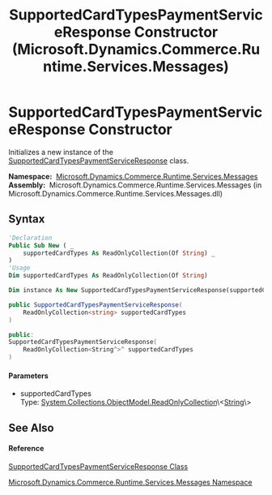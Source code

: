 ﻿---
title: SupportedCardTypesPaymentServiceResponse Constructor  (Microsoft.Dynamics.Commerce.Runtime.Services.Messages)
TOCTitle: SupportedCardTypesPaymentServiceResponse Constructor
ms:assetid: M:Microsoft.Dynamics.Commerce.Runtime.Services.Messages.SupportedCardTypesPaymentServiceResponse.#ctor(System.Collections.ObjectModel.ReadOnlyCollection{System.String})
ms:mtpsurl: https://technet.microsoft.com/en-us/library/microsoft.dynamics.commerce.runtime.services.messages.supportedcardtypespaymentserviceresponse.supportedcardtypespaymentserviceresponse(v=AX.60)
ms:contentKeyID: 62211738
ms.date: 05/18/2015
mtps_version: v=AX.60
f1_keywords:
- Microsoft.Dynamics.Commerce.Runtime.Services.Messages.SupportedCardTypesPaymentServiceResponse.#ctor
dev_langs:
- CSharp
- C++
- VB
---

# SupportedCardTypesPaymentServiceResponse Constructor

Initializes a new instance of the [SupportedCardTypesPaymentServiceResponse](supportedcardtypespaymentserviceresponse-class-microsoft-dynamics-commerce-runtime-services-messages.md) class.

**Namespace:**  [Microsoft.Dynamics.Commerce.Runtime.Services.Messages](microsoft-dynamics-commerce-runtime-services-messages-namespace.md)  
**Assembly:**  Microsoft.Dynamics.Commerce.Runtime.Services.Messages (in Microsoft.Dynamics.Commerce.Runtime.Services.Messages.dll)

## Syntax

``` vb
'Declaration
Public Sub New ( _
    supportedCardTypes As ReadOnlyCollection(Of String) _
)
'Usage
Dim supportedCardTypes As ReadOnlyCollection(Of String)

Dim instance As New SupportedCardTypesPaymentServiceResponse(supportedCardTypes)
```

``` csharp
public SupportedCardTypesPaymentServiceResponse(
    ReadOnlyCollection<string> supportedCardTypes
)
```

``` c++
public:
SupportedCardTypesPaymentServiceResponse(
    ReadOnlyCollection<String^>^ supportedCardTypes
)
```

#### Parameters

  - supportedCardTypes  
    Type: [System.Collections.ObjectModel.ReadOnlyCollection](https://technet.microsoft.com/en-us/library/ms132474\(v=ax.60\))\<[String](https://technet.microsoft.com/en-us/library/s1wwdcbf\(v=ax.60\))\>  

## See Also

#### Reference

[SupportedCardTypesPaymentServiceResponse Class](supportedcardtypespaymentserviceresponse-class-microsoft-dynamics-commerce-runtime-services-messages.md)

[Microsoft.Dynamics.Commerce.Runtime.Services.Messages Namespace](microsoft-dynamics-commerce-runtime-services-messages-namespace.md)

